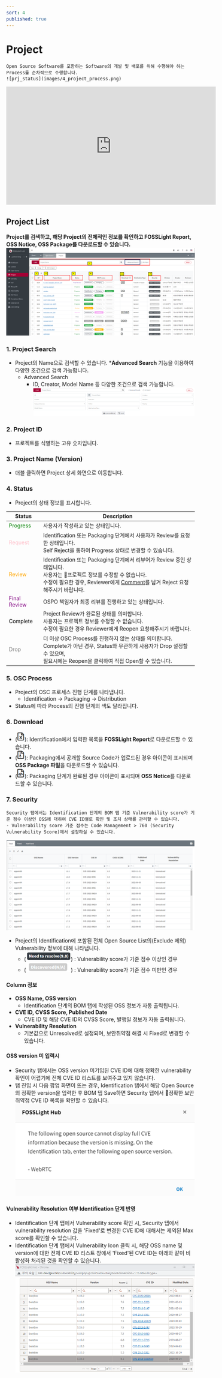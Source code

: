 ```yaml
---
sort: 4
published: true
---
```

# Project
```note
Open Source Software를 포함하는 Software의 개발 및 배포를 위해 수행해야 하는 Process를 순차적으로 수행합니다.  
![prj_status](images/4_project_process.png)
```
<iframe width="560" height="315" src="https://www.youtube.com/embed/IUrQyj3s" title="FOSSLight Hub - 프로젝트 생성" frameborder="0" allow="accelerometer; autoplay; clipboard-write; encrypted-media; gyroscope; picture-in-picture" allowfullscreen></iframe>

## Project List
**Project를 검색하고, 해당 Project의 전체적인 정보를 확인하고 FOSSLight Report, OSS Notice, OSS Package를 다운로드할 수 있습니다.**
![ProjectList](images/4_project_list_main.png)  

### 1. Project Search
- Project의 Name으로 검색할 수 있습니다. ***Advanced Search** 기능을 이용하여 다양한 조건으로 검색 가능합니다.
    - Advanced Search
        - ID, Creator, Model Name 등 다양한 조건으로 검색 가능합니다.
    ![Project_adv_search](images/4_project_search_adv.png)


### 2. Project ID
- 프로젝트를 식별하는 고유 숫자입니다.

### 3. Project Name (Version)
- 더블 클릭하면 Project 상세 화면으로 이동합니다.

### 4. Status
- Project의 상태 정보를 표시합니다.

|Status|   Description   |
|----|----|
|<span style="color:green"> Progress </span>| 사용자가 작성하고 있는 상태입니다.|
|<span style="color:pink"> Request </span>| Identification 또는 Packaging 단계에서 사용자가 Review를 요청한 상태입니다. <br>Self Reject을 통하여 Progress 상태로 변경할 수 있습니다.|
|<span style="color:orange"> Review </span>| Identification 또는 Packaging 단계에서 리뷰어가 Review 중인 상태입니다.<br>사용자는 프로젝트 정보를 수정할 수 없습니다. <br>수정이 필요한 경우, Reviewer에게 [Comment](#comment)를 남겨 Reject 요청해주시기 바랍니다.|
|<span style="color:purple"> Final Review </span>| OSPO 책임자가 최종 리뷰를 진행하고 있는 상태입니다.|
|<span style="color:black"> Complete </span>| Project Review가 완료된 상태를 의미합니다. <br>사용자는 프로젝트 정보를 수정할 수 없습니다.<br> 수정이 필요한 경우 Reviewer에게 Reopen 요청해주시기 바랍니다.|
|<span style="color:grey"> Drop </span>| 더 이상 OSC Process를 진행하지 않는 상태를 의미합니다. <br> Complete가 아닌 경우, Status와 무관하게 사용자가 Drop 설정할 수 있으며, <br>필요시에는 Reopen을 클릭하여 직접 Open할 수 있습니다.|


### 5. OSC Process
- Project의 OSC 프로세스 진행 단계를 나타냅니다.
    - Identification -> Packaging -> Distribution
- Status에 따라 Process의 진행 단계의 색도 달라집니다.


### 6. Download
- (<img src="images/4_project_download_report_icon.PNG" width="20" height="25" />): Identification에서 입력한 목록을 **FOSSLight Report**로 다운로드할 수 있습니다.
- (<img src="images/4_project_download_file_icon.PNG" width="20" height="25" />): Packaging에서 공개할 Source Code가 업로드된 경우 아이콘이 표시되며 **OSS Package 파일**을 다운로드할 수 있습니다.
- (<img src="images/4_project_download_notice_icon.PNG" width="20" height="25" />): Packaging 단계가 완료된 경우 아이콘이 표시되며 **OSS Notice**를 다운로드할 수 있습니다.


### 7. Security
```note
Security 탭에서는 Identification 단계의 BOM 탭 기준 Vulnerability score가 기준 점수 이상인 OSS에 대하여 CVE ID별로 확인 및 조치 상태를 관리할 수 있습니다.
- Vulnerability score 기준 점수는 Code Management > 760 (Security Vulnerability Score)에서 설정하실 수 있습니다.
```
![prj](images/4_project_sec_list.PNG)
- Project의 Identification에 포함된 전체 Open Source List의(Exclude 제외) Vulnerability 정보에 대해 나타냅니다.
    - (<img src="images/4_project_security_need_to_resolve.PNG" width="120" height="25" />) : Vulnerability score가 기준 점수 이상인 경우 
    - (<img src="images/4_project_security_na.PNG" width="120" height="25" />) : Vulnerability score가 기준 점수 미만인 경우 


#### Column 정보
- **OSS Name, OSS version**
    - Identification 단계의 BOM 탭에 작성된 OSS 정보가 자동 출력됩니다.
- **CVE ID, CVSS Score, Published Date**
    - CVE ID 및 해당 CVE ID의 CVSS Score, 발행일 정보가 자동 출력됩니다. 
- **Vulnerability Resolution**
    - 기본값으로 Unresolved로 설정되며, 보안취약점 해결 시 Fixed로 변경할 수 있습니다. 

#### OSS version 미 입력시
- Security 탭에서는 OSS version 미기입된 CVE ID에 대해 정확한 vulnerability 확인이 어렵기에 전체 CVE ID 리스트를 보여주고 있지 않습니다.
- 탭 진입 시 다음 팝업 화면이 뜨는 경우, Identification 탭에서 해당 Open Source의 정확한 version을 입력한 후 BOM 탭 Save하면 
Security 탭에서 정확한 보안취약점 CVE ID 목록을 확인할 수 있습니다.  
![prj](images/4_project_sec_popup.PNG)

#### Vulnerability Resolution 여부 Identification 단계 반영
- Identification 단계 탭에서 Vulnerability score 확인 시, Security 탭에서 vulnerability resolution 값을 'Fixed'로 변경한 CVE ID에 대해서는 제외된 Max score를 확인할 수 있습니다.
- Identification 단계 탭에서 Vulnerability Icon 클릭 시, 해당 OSS name 및 version에 대한 전체 CVE ID 리스트 창에서 'Fixed'된 CVE ID는 아래와 같이 비활성화 처리된 것을 확인할 수 있습니다.  
![fixed](images/4_project_security_fixed.png)
<br>
